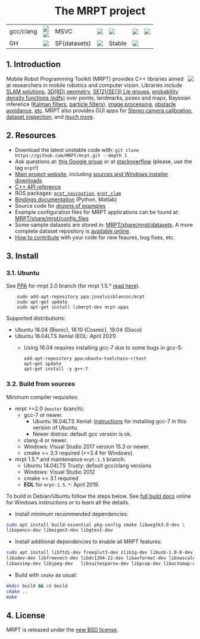 <h1 align="center">The MRPT project</h1>

<table>
 <tr>
  <td>gcc/clang</td>
  <td><a href="https://travis-ci.org/MRPT/mrpt" alt="Travis:gcc,clang"><img src="https://travis-ci.org/MRPT/mrpt.png?branch=master" /></a><br/><a href="https://circleci.com/gh/MRPT/mrpt"><img src="https://circleci.com/gh/MRPT/mrpt.svg?style=svg"></a> </td>
  <td>MSVC</td>
  <td><a href="https://ci.appveyor.com/project/jlblancoc/mrpt" alt="AppVeyor:msvc"><img src="https://ci.appveyor.com/api/projects/status/yjs4lpj02f6a1ylg?svg=true" /></a></td>
  <td><a href="https://codecov.io/gh/MRPT/mrpt" alt="codecov"><img src="https://codecov.io/gh/MRPT/mrpt/branch/master/graph/badge.svg" /></a></td>
  <td><a href="https://gitter.im/MRPT/mrpt" alt="Gitter"><img src="https://badges.gitter.im/Join%20Chat.svg" /></a></td>
  <td><a href="https://www.codetriage.com/mrpt/mrpt" alt="Open Source Helpers"><img src="https://www.codetriage.com/mrpt/mrpt/badges/users.svg" /></a></td>
 </tr>
 <tr>
  <td>GH</td>
  <td><a href="https://github.com/MRPT/mrpt/releases" alt="GitHub"><img src="https://img.shields.io/github/downloads/mrpt/mrpt/total.svg" /></a></td>
  <td>SF(datasets)</td>
  <td><a href="https://sourceforge.net/projects/mrpt/files/" alt="SourceForge"><img src="https://img.shields.io/sourceforge/dt/mrpt.svg" /></a></td>
  <td>Stable</td>
  <td><a href="https://github.com/MRPT/mrpt/releases" alt="Releases"><img src="https://img.shields.io/github/release/MRPT/mrpt.svg" /></a></td>

</tr>
</table>


## 1. Introduction
<img align="right" src="https://mrpt.github.io/imgs/mrpt-videos-mix2.gif">

Mobile Robot Programming Toolkit (MRPT) provides C++ libraries aimed at researchers
in mobile robotics and computer vision. Libraries include [SLAM solutions](http://www.mrpt.org/List_of_SLAM_algorithms), [3D(6D) geometry](http://www.mrpt.org/tutorials/programming/maths-and-geometry/2d_3d_geometry/), [SE(2)/SE(3) Lie groups](http://ingmec.ual.es/~jlblanco/papers/jlblanco2010geometry3D_techrep.pdf),
[probability density functions (pdfs)](http://reference.mrpt.org/stable/classmrpt_1_1utils_1_1_c_probability_density_function.html) over points, landmarks, poses and maps,
Bayesian inference ([Kalman filters](http://www.mrpt.org/Kalman_Filters), [particle filters](http://www.mrpt.org/tutorials/programming/statistics-and-bayes-filtering/particle_filters/)), [image processing](http://www.mrpt.org/tutorials/programming/images-image-processing-camera-models/), [obstacle avoidance](http://www.mrpt.org/Obstacle_avoidance), [etc](http://reference.mrpt.org/devel/modules.html).
MRPT also provides GUI apps for [Stereo camera calibration](http://www.mrpt.org/list-of-mrpt-apps/application-kinect-stereo-calib/), [dataset inspection](http://www.mrpt.org/list-of-mrpt-apps/rawlogviewer/),
and [much more](http://www.mrpt.org/list-of-mrpt-apps/).

## 2. Resources
  * Download the latest unstable code with: `git clone https://github.com/MRPT/mrpt.git --depth 1`
  * Ask questions at: [this Google group](http://www.mrpt.org/forum/) or at [stackoverflow](http://stackoverflow.com/search?q=mrpt) (please, use the tag `mrpt`!)
  * [Main project website](http://www.mrpt.org/), including [sources and Windows installer downloads](http://www.mrpt.org/download-mrpt/)
  * [C++ API reference](http://docs.mrpt.org/reference/)
  * ROS packages: [`mrpt_navigation`](http://wiki.ros.org/mrpt_navigation), [`mrpt_slam`](http://wiki.ros.org/mrpt_slam)
  * [Bindings documentation](https://github.com/MRPT/mrpt/wiki) (Python, Matlab)
  * Source code for [dozens of examples](http://www.mrpt.org/tutorials/mrpt-examples/)
  * Example configuration files for  MRPT applications can be found at:
     [MRPT/share/mrpt/config_files](https://github.com/MRPT/mrpt/tree/master/share/mrpt/config_files)
  * Some sample datasets are stored in:
     [MRPT/share/mrpt/datasets](https://github.com/MRPT/mrpt/tree/master/share/mrpt/datasets).
    A more complete dataset repository is [available online](http://www.mrpt.org/robotics_datasets).
  * [How to contribute](https://github.com/MRPT/mrpt/blob/master/.github/CONTRIBUTING.md) with your code for new feaures, bug fixes, etc.

## 3. Install

### 3.1. Ubuntu

See [PPA](https://launchpad.net/~joseluisblancoc/+archive/ubuntu/mrpt) for mrpt 2.0 branch (for mrpt 1.5.* [read here](https://github.com/MRPT/mrpt/tree/mrpt-1.5#31-ubuntu-ppa)).

        sudo add-apt-repository ppa:joseluisblancoc/mrpt
        sudo apt-get update
        sudo apt-get install libmrpt-dev mrpt-apps

Supported distributions:
  * Ubuntu 18.04 (Bionic), 18.10 (Cosmic), 19.04 (Disco)
  * Ubuntu 16.04LTS Xenial (EOL: April 2021)
  	* Using 16.04 requires installing gcc-7 due to some bugs in gcc-5:

          add-apt-repository ppa:ubuntu-toolchain-r/test
          apt-get update
          apt-get install -y g++-7


### 3.2. Build from sources

Minimum compiler requisites:
  * mrpt >=2.0 (`master` branch):
    * gcc-7 or newer.
      * Ubuntu 16.04LTS Xenial: [Instructions](https://gist.github.com/jlblancoc/99521194aba975286c80f93e47966dc5) for installing gcc-7 in this version of Ubuntu.
      * Newer distros: default gcc version is ok.
    * clang-4 or newer.
    * Windows: Visual Studio 2017 version 15.3 or newer.
    * cmake >= 3.3 required (>=3.4 for Windows).
  * mrpt 1.5.* and maintenance `mrpt-1.5` branch:
    * Ubuntu 14.04LTS Trusty: default gcc/clang versions
    * Windows: Visual Studio 2012
    * cmake >= 3.1 required
    * **EOL** for `mrpt-1.5.*`: April 2019.

To build in Debian/Ubuntu follow the steps below. See [full build docs](http://www.mrpt.org/Building_and_Installing_Instructions) online
for Windows instructions or to learn all the details.

  * Install minimum recommended dependencies:

```bash
sudo apt install build-essential pkg-config cmake libwxgtk3.0-dev \
libopencv-dev libeigen3-dev libgtest-dev
```

  * Install additional dependencies to enable all MRPT features:

```bash
sudo apt install libftdi-dev freeglut3-dev zlib1g-dev libusb-1.0-0-dev \
libudev-dev libfreenect-dev libdc1394-22-dev libavformat-dev libswscale-dev \
libassimp-dev libjpeg-dev   libsuitesparse-dev libpcap-dev liboctomap-dev
```

  * Build with `cmake` as usual:

```bash
mkdir build && cd build
cmake ..
make
```

## 4. License
MRPT is released under the [new BSD license](http://www.mrpt.org/License/).
